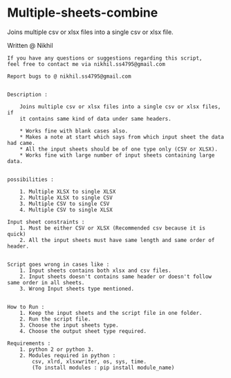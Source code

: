 # Multiple-sheets-combine
Joins multiple csv or xlsx files into a single csv or xlsx file.


Written @ Nikhil

    If you have any questions or suggestions regarding this script,
    feel free to contact me via nikhil.ss4795@gmail.com

    Report bugs to @ nikhil.ss4795@gmail.com


    Description :

        Joins multiple csv or xlsx files into a single csv or xlsx files, if
        it contains same kind of data under same headers.

        * Works fine with blank cases also.
        * Makes a note at start which says from which input sheet the data had came.
        * All the input sheets should be of one type only (CSV or XLSX).
        * Works fine with large number of input sheets containing large data.
        

    possibilities :

        1. Multiple XLSX to single XLSX
        2. Multiple XLSX to single CSV
        3. Multiple CSV to single CSV
        4. Multiple CSV to single XLSX

    Input sheet constraints :
        1. Must be either CSV or XLSX (Recommended csv because it is quick)
        2. All the input sheets must have same length and same order of header.
        

    Script goes wrong in cases like :
        1. Input sheets contains both xlsx and csv files.
        2. Input sheets doesn't contains same header or doesn't follow same order in all sheets.
        3. Wrong Input sheets type mentioned.
        

    How to Run :
        1. Keep the input sheets and the script file in one folder.
        2. Run the script file.
        3. Choose the input sheets type.
        4. Choose the output sheet type required.

    Requirements :
        1. python 2 or python 3.
        2. Modules required in python :
            csv, xlrd, xlsxwriter, os, sys, time.
            (To install modules : pip install module_name)
